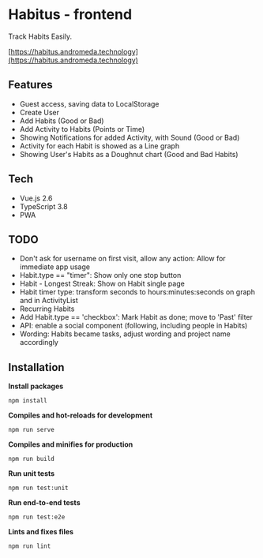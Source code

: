 # Habitus - frontend

Track Habits Easily.

[https://habitus.andromeda.technology](https://habitus.andromeda.technology)

## Features

- Guest access, saving data to LocalStorage
- Create User
- Add Habits (Good or Bad)
- Add Activity to Habits (Points or Time)
- Showing Notifications for added Activity, with Sound (Good or Bad)
- Activity for each Habit is showed as a Line graph
- Showing User's Habits as a Doughnut chart (Good and Bad Habits)

## Tech

- Vue.js 2.6
- TypeScript 3.8
- PWA

## TODO

- Don't ask for username on first visit, allow any action: Allow for immediate app usage
- Habit.type == "timer": Show only one stop button
- Habit - Longest Streak: Show on Habit single page
- Habit timer type: transform seconds to hours:minutes:seconds on graph and in ActivityList
- Recurring Habits
- Add Habit.type == 'checkbox': Mark Habit as done; move to 'Past' filter
- API: enable a social component (following, including people in Habits)
- Wording: Habits became tasks, adjust wording and project name accordingly

## Installation

**Install packages**

`npm install`

**Compiles and hot-reloads for development**

`npm run serve`

**Compiles and minifies for production**

`npm run build`

**Run unit tests**

`npm run test:unit`

**Run end-to-end tests**

`npm run test:e2e`

**Lints and fixes files**

`npm run lint`
